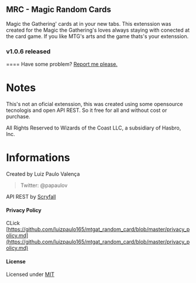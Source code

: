 ## MRC - Magic Random Cards

Magic the Gathering' cards at in your new tabs.
This extenssion was created for the Magic the Gathering's loves always staying with conected at the card game. 
If you like MTG's arts and the game thats's your extenssion.

### v1.0.6 released
====
Have some problem? [Report me please.](https://github.com/luizpaulo165/mtgat_random_card/issues) 

Notes
====
This's not an oficial extenssion, this was created using some opensource tecnologis and open API REST. So it free for all and without cost or purchase.

 All Rights Reserved to Wizards of the Coast LLC, a subsidiary of Hasbro, Inc.

Informations
====
Created by Luiz Paulo Valença
> Twitter: @papaulov

API REST by [Scryfall](https://scryfall.com/)

#### Privacy Policy
CLick [https://github.com/luizpaulo165/mtgat_random_card/blob/master/privacy_policy.md](https://github.com/luizpaulo165/mtgat_random_card/blob/master/privacy_policy.md)

#### License 
Licensed under [MIT](https://opensource.org/licenses/MIT)
